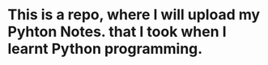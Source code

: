 # This is a repo, where I will upload my Pyhton Notes. that I took when I learnt Python programming.
